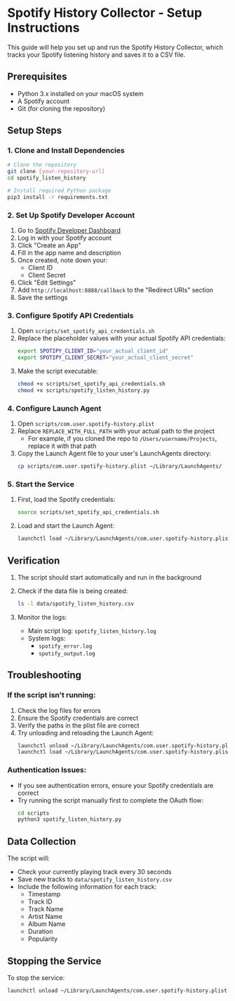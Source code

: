 # Spotify History Collector - Setup Instructions

This guide will help you set up and run the Spotify History Collector, which tracks your Spotify listening history and saves it to a CSV file.

## Prerequisites

- Python 3.x installed on your macOS system
- A Spotify account
- Git (for cloning the repository)

## Setup Steps

### 1. Clone and Install Dependencies

```bash
# Clone the repository
git clone [your-repository-url]
cd spotify_listen_history

# Install required Python package
pip3 install -r requirements.txt
```

### 2. Set Up Spotify Developer Account

1. Go to [Spotify Developer Dashboard](https://developer.spotify.com/dashboard)
2. Log in with your Spotify account
3. Click "Create an App"
4. Fill in the app name and description
5. Once created, note down your:
   - Client ID
   - Client Secret
6. Click "Edit Settings"
7. Add `http://localhost:8888/callback` to the "Redirect URIs" section
8. Save the settings

### 3. Configure Spotify API Credentials

1. Open `scripts/set_spotify_api_credentials.sh`
2. Replace the placeholder values with your actual Spotify API credentials:
   ```bash
   export SPOTIPY_CLIENT_ID="your_actual_client_id"
   export SPOTIPY_CLIENT_SECRET="your_actual_client_secret"
   ```
3. Make the script executable:
   ```bash
   chmod +x scripts/set_spotify_api_credentials.sh
   chmod +x scripts/spotify_listen_history.py
   ```

### 4. Configure Launch Agent

1. Open `scripts/com.user.spotify-history.plist`
2. Replace `REPLACE_WITH_FULL_PATH` with your actual path to the project
   - For example, if you cloned the repo to `/Users/username/Projects`, replace it with that path
3. Copy the Launch Agent file to your user's LaunchAgents directory:
   ```bash
   cp scripts/com.user.spotify-history.plist ~/Library/LaunchAgents/
   ```

### 5. Start the Service

1. First, load the Spotify credentials:
   ```bash
   source scripts/set_spotify_api_credentials.sh
   ```

2. Load and start the Launch Agent:
   ```bash
   launchctl load ~/Library/LaunchAgents/com.user.spotify-history.plist
   ```

## Verification

1. The script should start automatically and run in the background
2. Check if the data file is being created:
   ```bash
   ls -l data/spotify_listen_history.csv
   ```

3. Monitor the logs:
   - Main script log: `spotify_listen_history.log`
   - System logs: 
     - `spotify_error.log`
     - `spotify_output.log`

## Troubleshooting

### If the script isn't running:
1. Check the log files for errors
2. Ensure the Spotify credentials are correct
3. Verify the paths in the plist file are correct
4. Try unloading and reloading the Launch Agent:
   ```bash
   launchctl unload ~/Library/LaunchAgents/com.user.spotify-history.plist
   launchctl load ~/Library/LaunchAgents/com.user.spotify-history.plist
   ```

### Authentication Issues:
- If you see authentication errors, ensure your Spotify credentials are correct
- Try running the script manually first to complete the OAuth flow:
  ```bash
  cd scripts
  python3 spotify_listen_history.py
  ```

## Data Collection

The script will:
- Check your currently playing track every 30 seconds
- Save new tracks to `data/spotify_listen_history.csv`
- Include the following information for each track:
  - Timestamp
  - Track ID
  - Track Name
  - Artist Name
  - Album Name
  - Duration
  - Popularity

## Stopping the Service

To stop the service:
```bash
launchctl unload ~/Library/LaunchAgents/com.user.spotify-history.plist
``` 